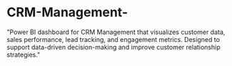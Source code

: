 # CRM-Management-
"Power BI dashboard for CRM Management that visualizes customer data, sales performance, lead tracking, and engagement metrics. Designed to support data-driven decision-making and improve customer relationship strategies."
